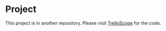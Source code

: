 # Project

This project is in another repository. Please visit [TrelloScope](https://github.com/lfixas/TrelloScope) for the code.